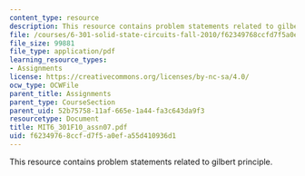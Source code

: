 ```yaml
---
content_type: resource
description: This resource contains problem statements related to gilbert principle.
file: /courses/6-301-solid-state-circuits-fall-2010/f62349768ccfd7f5a0efa55d410936d1_MIT6_301F10_assn07.pdf
file_size: 99881
file_type: application/pdf
learning_resource_types:
- Assignments
license: https://creativecommons.org/licenses/by-nc-sa/4.0/
ocw_type: OCWFile
parent_title: Assignments
parent_type: CourseSection
parent_uid: 52b75758-11af-665e-1a44-fa3c643da9f3
resourcetype: Document
title: MIT6_301F10_assn07.pdf
uid: f6234976-8ccf-d7f5-a0ef-a55d410936d1
---
```

This resource contains problem statements related to gilbert principle.